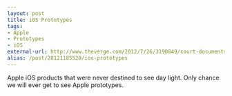 ```yaml
---
layout: post
title: iOS Prototypes
tags:
- Apple
- Prototypes
- iOS
external-url: http://www.theverge.com/2012/7/26/3190849/court-documents-reveal-multiple-ipad-iphone-prototypes-kickstand
alias: /post/28121185520/ios-prototypes
---
```

Apple iOS products that were never destined to see day light. Only chance we will ever get to see Apple prototypes.